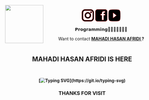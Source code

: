 <img src="https://github.com/MAHADI-XD/TEST/blob/main/IMG_20231230_121303.jpg" width="125" height="125" align="left">
<center>
 
<a href="https://Instagram.com/mahadi_oo" target="_blank"><img src="https://github.com/Azim-vau/Azim-vau/blob/main/IMAGE/instagram.png" alt="alt text" width="40" height="40"></a> 
<a href="https://www.facebook.com/M4HADI.143" target="_blank"><img src="https://github.com/Azim-vau/Azim-vau/blob/main/IMAGE/facebook.png" alt="alt text" width="40" height="40"></a> <a href="https://youtube.com/MrError69"><img src="https://github.com/Azim-vau/Azim-vau/blob/main/IMAGE/youtube.png" alt="alt text" width="40" height="40"></a> 

__𝗣𝗿𝗼𝗴𝗿𝗮𝗺𝗺𝗶𝗻𝗴__🩵🩷💖💙💜🖤🩶
 

Want to contact <a href="https://www.facebook.com/M4HADI.143.org"><b>MAHADI HASAN AFRIDI </a> ?</br><br>
 
<div align="center">
<h2> MAHADI HASAN AFRIDI IS HERE </h2>
</div> <br>
  
  
  
 
<div align="center" width="50"> 
</div>
 
 [![Typing SVG](http://readme-typing-svg.herokuapp.com?color=ff0000&size=36&multiline=true&width=970&height=300&lines=Hello+there%2C+fellow+%3Chackers%2F%3E+and+%3Ccoderz%2F%3E!)](https://git.io/typing-svg)
 
 
<div align="center">
  <h3> THANKS FOR VISIT </h3>
</div>
 
